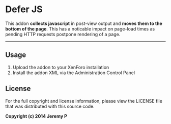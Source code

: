 Defer JS
==========================
This addon **collects javascript** in post-view output and **moves them to the
bottom of the page**. This has a noticable impact on page-load times as pending
HTTP requests postpone rendering of a page.

-------------------------------------------------------------------------------

Usage
-----
1. Upload the addon to your XenForo installation
2. Install the addon XML via the Administration Control Panel

License
-------
For the full copyright and license information, please view the LICENSE file
that was distributed with this source code.

**Copyright (c) 2014 Jeremy P**

